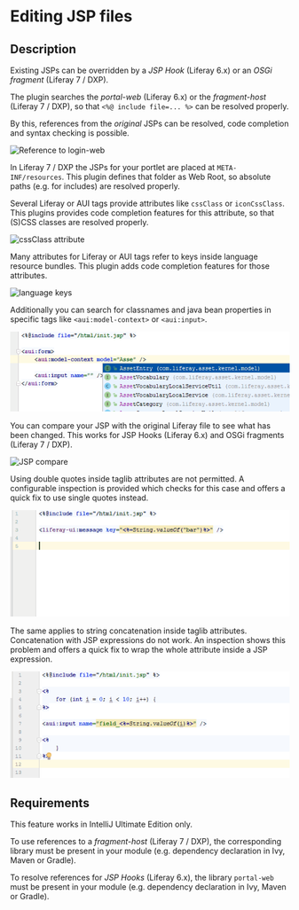 Editing JSP files
=================

## Description

Existing JSPs can be overridden by a *JSP Hook* (Liferay 6.x) or an *OSGi fragment* (Liferay 7 / DXP).

The plugin searches the *portal-web* (Liferay 6.x) or the *fragment-host* (Liferay 7 / DXP), so that ```<%@ include file=... %>``` can be resolved properly.

By this, references from the *original* JSPs can be resolved, code completion and syntax checking is possible.

![Reference to login-web](login_web.png "Reference to login-web")

In Liferay 7 / DXP the JSPs for your portlet are placed at ```META-INF/resources```. This plugin defines that folder as Web Root, so
absolute paths (e.g. for includes) are resolved properly. 

Several Liferay or AUI tags provide attributes like ```cssClass``` or ```iconCssClass```. This plugins provides code completion features for this attribute, so that
(S)CSS classes are resolved properly.

![cssClass attribute](jsp_css_class.png "cssClass attribute")

Many attributes for Liferay or AUI tags refer to keys inside language resource bundles. This plugin adds code completion features for those
attributes.

![language keys](jsp_language_keys.png "language keys")

Additionally you can search for classnames and java bean properties in specific tags like `<aui:model-context>` or `<aui:input>`.

![classnames](jsp_classname.gif "classnames")
 
You can compare your JSP with the original Liferay file to see what has been changed. This works for JSP Hooks (Liferay 6.x) and OSGi fragments (Liferay 7 / DXP).

![JSP compare](jsp_compare.png "JSP compare")

Using double quotes inside taglib attributes are not permitted. A configurable inspection is provided
which checks for this case and offers a quick fix to use single quotes instead.

![JSP inspections](jsp_inspections.gif "JSP inspection")

The same applies to string concatenation inside taglib attributes. Concatenation with
JSP expressions do not work. An inspection shows this problem and offers a quick fix to wrap the whole
attribute inside a JSP expression.

![JSP inspections](jsp_inspections_2.gif "JSP inspection")

 
## Requirements

This feature works in IntelliJ Ultimate Edition only.

To use references to a *fragment-host* (Liferay 7 / DXP), the corresponding library must be present in your module (e.g. dependency declaration in Ivy, Maven or Gradle).

To resolve references for *JSP Hooks* (Liferay 6.x), the library ```portal-web``` must be present in your module (e.g. dependency declaration in Ivy, Maven or Gradle).

